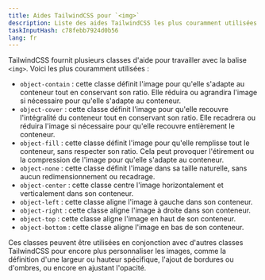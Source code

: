 ```yaml
---
title: Aides TailwindCSS pour `<img>`
description: Liste des aides TailwindCSS les plus couramment utilisées pour `<img>`
taskInputHash: c78febb7924d0b56
lang: fr
---
```

TailwindCSS fournit plusieurs classes d'aide pour travailler avec la balise `<img>`. Voici les plus couramment utilisées :
- `object-contain` : cette classe définit l'image pour qu'elle s'adapte au conteneur tout en conservant son ratio. Elle réduira ou agrandira l'image si nécessaire pour qu'elle s'adapte au conteneur.
- `object-cover` : cette classe définit l'image pour qu'elle recouvre l'intégralité du conteneur tout en conservant son ratio. Elle recadrera ou réduira l'image si nécessaire pour qu'elle recouvre entièrement le conteneur.
- `object-fill` : cette classe définit l'image pour qu'elle remplisse tout le conteneur, sans respecter son ratio. Cela peut provoquer l'étirement ou la compression de l'image pour qu'elle s'adapte au conteneur.
- `object-none` : cette classe définit l'image dans sa taille naturelle, sans aucun redimensionnement ou recadrage.
- `object-center` : cette classe centre l'image horizontalement et verticalement dans son conteneur.
- `object-left` : cette classe aligne l'image à gauche dans son conteneur.
- `object-right` : cette classe aligne l'image à droite dans son conteneur.
- `object-top` : cette classe aligne l'image en haut de son conteneur.
- `object-bottom` : cette classe aligne l'image en bas de son conteneur.

Ces classes peuvent être utilisées en conjonction avec d'autres classes TailwindCSS pour encore plus personnaliser les images, comme la définition d'une largeur ou hauteur spécifique, l'ajout de bordures ou d'ombres, ou encore en ajustant l'opacité.
